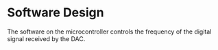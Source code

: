 # Software Design

The software on the microcontroller controls the frequency of the digital signal received by the DAC. 
